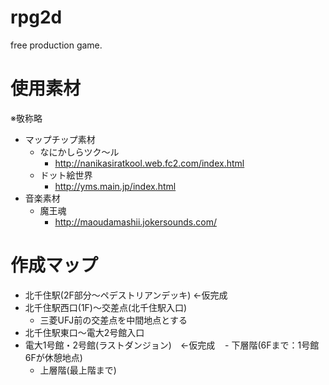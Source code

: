 # rpg2d
free production game.

# 使用素材  
※敬称略  
- マップチップ素材  
  - なにかしらツク～ル  
    - http://nanikasiratkool.web.fc2.com/index.html  
  - ドット絵世界  
    - http://yms.main.jp/index.html  
- 音楽素材  
  - 魔王魂  
    - http://maoudamashii.jokersounds.com/  

# 作成マップ
- 北千住駅(2F部分～ペデストリアンデッキ) ←仮完成  
- 北千住駅西口(1F)～交差点(北千住駅入口)  
  - 三菱UFJ前の交差点を中間地点とする  
- 北千住駅東口～電大2号館入口　
- 電大1号館・2号館(ラストダンジョン)　←仮完成  
  - 下層階(6Fまで：1号館6Fが休憩地点)  
  - 上層階(最上階まで)  
